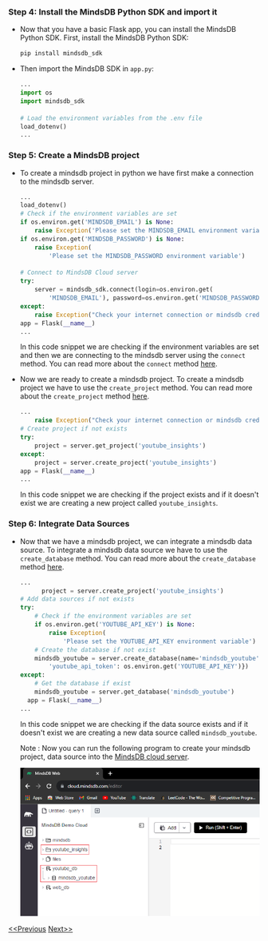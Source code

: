 ### Step 4: Install the MindsDB Python SDK and import it

- Now that you have a basic Flask app, you can install the MindsDB Python SDK. First, install the MindsDB Python SDK:

  ```ps
  pip install mindsdb_sdk
  ```

- Then import the MindsDB SDK in `app.py`:

  ```py
  ...
  import os
  import mindsdb_sdk

  # Load the environment variables from the .env file
  load_dotenv()
  ...
  ```

### Step 5: Create a MindsDB project

- To create a mindsdb project in python we have first make a connection to the mindsdb server.

  ```py
  ...
  load_dotenv()
  # Check if the environment variables are set
  if os.environ.get('MINDSDB_EMAIL') is None:
      raise Exception('Please set the MINDSDB_EMAIL environment variable')
  if os.environ.get('MINDSDB_PASSWORD') is None:
      raise Exception(
          'Please set the MINDSDB_PASSWORD environment variable')

  # Connect to MindsDB Cloud server
  try:
      server = mindsdb_sdk.connect(login=os.environ.get(
          'MINDSDB_EMAIL'), password=os.environ.get('MINDSDB_PASSWORD'))
  except:
      raise Exception("Check your internet connection or mindsdb credentials")
  app = Flask(__name__)
  ...
  ```

  In this code snippet we are checking if the environment variables are set and then we are connecting to the mindsdb server using the `connect` method. You can read more about the `connect` method [here](https://docs.mindsdb.com/sdk_python/connect).

- Now we are ready to create a mindsdb project. To create a mindsdb project we have to use the `create_project` method. You can read more about the `create_project` method [here](https://docs.mindsdb.com/sdk_python/create_project).

  ```py
  ...
      raise Exception("Check your internet connection or mindsdb credentials")
  # Create project if not exists
  try:
      project = server.get_project('youtube_insights')
  except:
      project = server.create_project('youtube_insights')
  app = Flask(__name__)
  ...
  ```

  In this code snippet we are checking if the project exists and if it doesn't exist we are creating a new project called `youtube_insights`.

### Step 6: Integrate Data Sources

- Now that we have a mindsdb project, we can integrate a mindsdb data source. To integrate a mindsdb data source we have to use the `create_database` method. You can read more about the `create_database` method [here](https://docs.mindsdb.com/sdk_python/create_database).

  ```py
  ...
        project = server.create_project('youtube_insights')
  # Add data sources if not exists
  try:
      # Check if the environment variables are set
      if os.environ.get('YOUTUBE_API_KEY') is None:
          raise Exception(
              'Please set the YOUTUBE_API_KEY environment variable')
      # Create the database if not exist
      mindsdb_youtube = server.create_database(name='mindsdb_youtube', engine='youtube', connection_args={
          'youtube_api_token': os.environ.get('YOUTUBE_API_KEY')})
  except:
      # Get the database if exist
      mindsdb_youtube = server.get_database('mindsdb_youtube')
    app = Flask(__name__)
  ...
  ```

  In this code snippet we are checking if the data source exists and if it doesn't exist we are creating a new data source called `mindsdb_youtube`.

  Note : Now you can run the following program to create your mindsdb project, data source into the [MindsDB cloud server](https://cloud.mindsdb.com/).

  ![MindsDB Cloud Editor](./assets/img/mindsdb-cloud-editor.png)

[<<Previous](./index.md) [Next>>](./page2.md)
